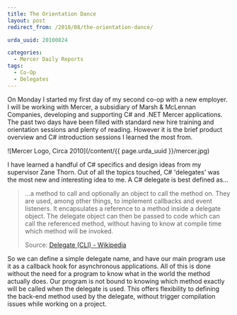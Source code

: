 ```yaml
---
title: The Orientation Dance
layout: post
redirect_from: /2010/08/the-orientation-dance/

urda_uuid: 20100824

categories:
  - Mercer Daily Reports
tags:
  - Co-Op
  - Delegates
---
```


On Monday I started my first day
of my second co-op with a new employer. I will be working with Mercer, a
subsidiary of Marsh & McLennan Companies, developing and supporting C# and .NET
Mercer applications. The past two days have been filled with standard new hire
training and orientation sessions and plenty of reading. However it is the brief
product overview and C# introduction sessions I learned the most from.

![Mercer Logo, Circa 2010](/content/{{ page.urda_uuid }}/mercer.jpg)

I have learned a handful of C# specifics and design ideas from my supervisor
Zane Thorn. Out of all the topics touched, C# 'delegates' was the most new and
interesting idea to me. A C# delegate is best defined as...

> ...a method to call and optionally an object to call the method on.
> They are used, among other things, to implement callbacks and event listeners.
> It encapsulates a reference to a method inside a delegate object. The delegate
> object can then be passed to code which can call the referenced method,
> without having to know at compile time which method will be invoked.
>
> Source: [Delegate (CLI) - Wikipedia][1]

So we can define a simple delegate name, and have our main program use it as a
callback hook for asynchronous applications. All of this is done without the
need for a program to know what in the world the method actually does. Our
program is not bound to knowing which method exactly will be called when the
delegate is used. This offers flexibility to defining the back-end method used
by the delegate, without trigger compilation issues while working on a project.

[1]: http://en.wikipedia.org/w/index.php?title=Delegate_%28.NET%29&oldid=380252993
